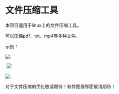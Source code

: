 # 文件压缩工具

本项目适用于linux上的文件压缩工具。

可以压缩pdf、txt、mp4等多种文件。

示例：

![](file:///C:/Users/Lenovo/Desktop/liz.jpg)

 ![](file:///C:/Users/Lenovo/Desktop/good.jpg)

![](file:///C:/Users/Lenovo/Desktop/good1.jpg)

对于文件压缩的优化敬请期待！软件图像界面敬请期待！
